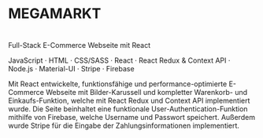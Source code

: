 # MEGAMARKT

#
Full-Stack E-Commerce Webseite mit React

JavaScript · HTML · CSS/SASS · React · React Redux & Context API · Node.js · Material-UI · Stripe · Firebase

Mit React entwickelte, funktionsfähige und performance-optimierte E-Commerce Webseite
mit Bilder-Karussell und kompletter Warenkorb- und Einkaufs-Funktion, welche mit React Redux und
Context API implementiert wurde. Die Seite beinhaltet eine funktionale User-Authentication-Funktion
mithilfe von Firebase, welche Username und Passwort speichert. Außerdem wurde Stripe für die Eingabe der
Zahlungsinformationen implementiert.
